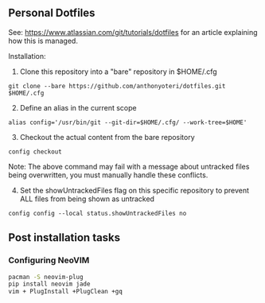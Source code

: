 Personal Dotfiles
------------------

See: https://www.atlassian.com/git/tutorials/dotfiles for an article explaining how this is managed.


Installation:

1) Clone this repository into a "bare" repository in $HOME/.cfg

~~~
git clone --bare https://github.com/anthonyoteri/dotfiles.git $HOME/.cfg
~~~

2) Define an alias in the current scope

~~~
alias config='/usr/bin/git --git-dir=$HOME/.cfg/ --work-tree=$HOME'
~~~

3) Checkout the actual content from the bare repository

~~~
config checkout
~~~

Note: The above command may fail with a message about untracked files being overwritten, you must manually handle these conflicts.

4) Set the showUntrackedFiles flag on this specific repository to prevent ALL files from being shown as untracked

~~~
config config --local status.showUntrackedFiles no
~~~

## Post installation tasks

### Configuring NeoVIM

~~~ bash
pacman -S neovim-plug
pip install neovim jade
vim + PlugInstall +PlugClean +gq
~~~
